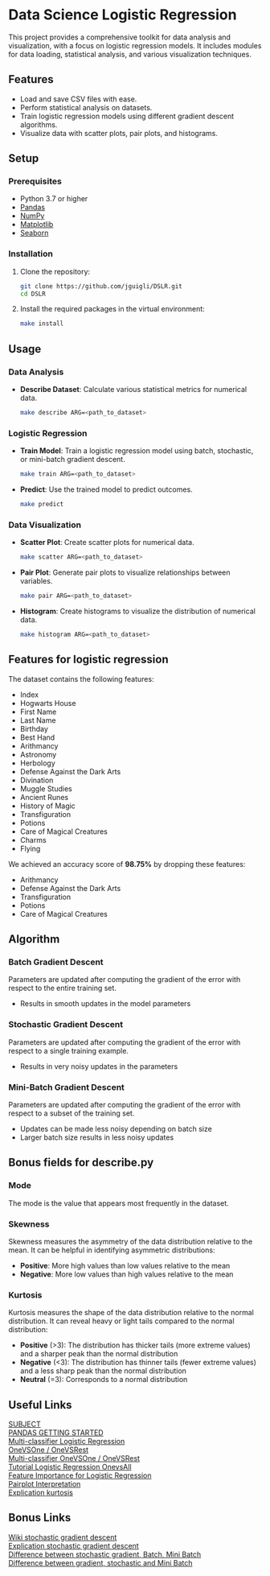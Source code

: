 # Data Science Logistic Regression

This project provides a comprehensive toolkit for data analysis and visualization, with a focus on logistic regression models. It includes modules for data loading, statistical analysis, and various visualization techniques.

## Features

- Load and save CSV files with ease.
- Perform statistical analysis on datasets.
- Train logistic regression models using different gradient descent algorithms.
- Visualize data with scatter plots, pair plots, and histograms.

## Setup

### Prerequisites

- Python 3.7 or higher
- [Pandas](https://pandas.pydata.org/)
- [NumPy](https://numpy.org/)
- [Matplotlib](https://matplotlib.org/)
- [Seaborn](https://seaborn.pydata.org/)

### Installation

1. Clone the repository:

   ```bash
   git clone https://github.com/jguigli/DSLR.git
   cd DSLR
   ```

2. Install the required packages in the virtual environment:

   ```bash
   make install
   ```

## Usage

### Data Analysis

- **Describe Dataset**: Calculate various statistical metrics for numerical data.

  ```bash
  make describe ARG=<path_to_dataset>
  ```

### Logistic Regression

- **Train Model**: Train a logistic regression model using batch, stochastic, or mini-batch gradient descent.

  ```bash
  make train ARG=<path_to_dataset>
  ```

- **Predict**: Use the trained model to predict outcomes.

  ```bash
  make predict
  ```

### Data Visualization

- **Scatter Plot**: Create scatter plots for numerical data.

  ```bash
  make scatter ARG=<path_to_dataset>
  ```

- **Pair Plot**: Generate pair plots to visualize relationships between variables.

  ```bash
  make pair ARG=<path_to_dataset>
  ```

- **Histogram**: Create histograms to visualize the distribution of numerical data.

  ```bash
  make histogram ARG=<path_to_dataset>
  ```

## Features for logistic regression

The dataset contains the following features:
- Index
- Hogwarts House 
- First Name
- Last Name
- Birthday
- Best Hand
- Arithmancy
- Astronomy
- Herbology
- Defense Against the Dark Arts
- Divination
- Muggle Studies
- Ancient Runes
- History of Magic
- Transfiguration
- Potions
- Care of Magical Creatures
- Charms
- Flying

We achieved an accuracy score of **98.75%** by dropping these features:
- Arithmancy
- Defense Against the Dark Arts
- Transfiguration
- Potions
- Care of Magical Creatures

## Algorithm

### Batch Gradient Descent
Parameters are updated after computing the gradient of the error with respect to the entire training set.
- Results in smooth updates in the model parameters

### Stochastic Gradient Descent
Parameters are updated after computing the gradient of the error with respect to a single training example.
- Results in very noisy updates in the parameters

### Mini-Batch Gradient Descent
Parameters are updated after computing the gradient of the error with respect to a subset of the training set.
- Updates can be made less noisy depending on batch size
- Larger batch size results in less noisy updates

## Bonus fields for describe.py

### Mode
The mode is the value that appears most frequently in the dataset.

### Skewness
Skewness measures the asymmetry of the data distribution relative to the mean. It can be helpful in identifying asymmetric distributions:
- **Positive**: More high values than low values relative to the mean
- **Negative**: More low values than high values relative to the mean

### Kurtosis
Kurtosis measures the shape of the data distribution relative to the normal distribution. It can reveal heavy or light tails compared to the normal distribution:
- **Positive** (>3): The distribution has thicker tails (more extreme values) and a sharper peak than the normal distribution
- **Negative** (<3): The distribution has thinner tails (fewer extreme values) and a less sharp peak than the normal distribution
- **Neutral** (=3): Corresponds to a normal distribution

## Useful Links

[SUBJECT](https://cdn.intra.42.fr/pdf/pdf/66152/en.subject.pdf)  
[PANDAS GETTING STARTED](https://pandas.pydata.org/docs/getting_started/index.html#getting-started)  
[Multi-classifier Logistic Regression](https://www.cs.rice.edu/~as143/COMP642_Spring22/Scribes/Lect5)  
[OneVSOne / OneVSRest](https://machinelearningmastery.com/one-vs-rest-and-one-vs-one-for-multi-class-classification/)  
[Multi-classifier OneVSOne / OneVSRest](https://towardsdatascience.com/multi-class-classification-one-vs-all-one-vs-one-94daed32a87b)  
[Tutorial Logistic Regression OnevsAll](https://medium.com/analytics-vidhya/logistic-regression-from-scratch-multi-classification-with-onevsall-d5c2acf0c37c)  
[Feature Importance for Logistic Regression](https://forecastegy.com/posts/feature-importance-in-logistic-regression/)  
[Pairplot Interpretation](https://medium.com/analytics-vidhya/pairplot-visualization-16325cd725e6)  
[Explication kurtosis](https://towardsdatascience.com/kurtosis-how-to-how-to-explain-to-a-10-year-old-a3224e615860)  

## Bonus Links

[Wiki stochastic gradient descent](https://fr.wikipedia.org/wiki/Algorithme_du_gradient_stochastique)  
[Explication stochastic gradient descent](https://towardsdatascience.com/stochastic-gradient-descent-clearly-explained-53d239905d31)  
[Difference between stochastic gradient, Batch, Mini Batch](https://towardsdatascience.com/batch-mini-batch-stochastic-gradient-descent-7a62ecba642a)  
[Difference between gradient, stochastic and Mini Batch](https://www.baeldung.com/cs/gradient-stochastic-and-mini-batch)  